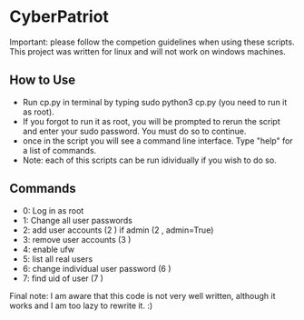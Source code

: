 <h1>CyberPatriot</h1>
Important: please follow the competion guidelines when using these scripts. This project was written for linux and will not work on windows machines.

<h2>How to Use</h2>
<ul>
<li>Run cp.py in terminal by typing sudo python3 cp.py (you need to run it as root).</li>
<li>If you forgot to run it as root, you will be prompted to rerun the script and enter your sudo password. You must do so to continue.</li>
<li>once in the script you will see a command line interface. Type "help" for a list of commands.</li>
<li>Note: each of this scripts can be run idividually if you wish to do so.</li>
</ul>

<h2>Commands</h2>
<ul>
<li>0: Log in as root</li>
<li>1: Change all user passwords</li>
<li>2: add user accounts (2 <username>) if admin (2 <username>, admin=True)</li>
<li>3: remove user accounts (3 <usernames>)</li>
<li>4: enable ufw</li>
<li>5: list all real users</li>
<li>6: change individual user password (6 <username> <password>)</li>
<li>7: find uid of  user (7 <username>)</li>
</ul>

Final note: I am aware that this code is not very well written, although it works and I am too lazy to rewrite it. :)
